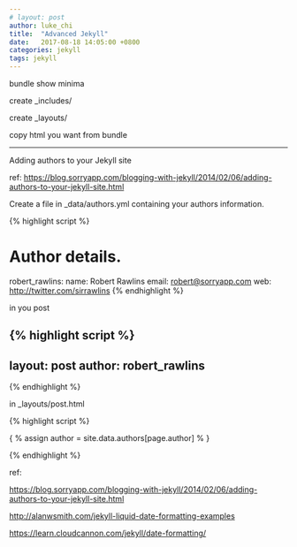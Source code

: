 ```yaml
---
# layout: post
author: luke_chi
title:  "Advanced Jekyll"
date:   2017-08-18 14:05:00 +0800
categories: jekyll
tags: jekyll
---
```


bundle show minima

create _includes/

create _layouts/

copy html you want from bundle

------

Adding authors to your Jekyll site

ref: https://blog.sorryapp.com/blogging-with-jekyll/2014/02/06/adding-authors-to-your-jekyll-site.html

Create a file in _data/authors.yml containing your authors information.

{% highlight script %}

# Author details.
robert_rawlins:
    name: Robert Rawlins
    email: robert@sorryapp.com
    web: http://twitter.com/sirrawlins
{% endhighlight %}

in you post

{% highlight script %}
---
layout: post
author: robert_rawlins
---
{% endhighlight %}

in _layouts/post.html

{% highlight script %}

<!-- Look the author details up from the site config. -->
{ % assign author = site.data.authors[page.author] % }

{% endhighlight %}

ref:

https://blog.sorryapp.com/blogging-with-jekyll/2014/02/06/adding-authors-to-your-jekyll-site.html

http://alanwsmith.com/jekyll-liquid-date-formatting-examples

https://learn.cloudcannon.com/jekyll/date-formatting/